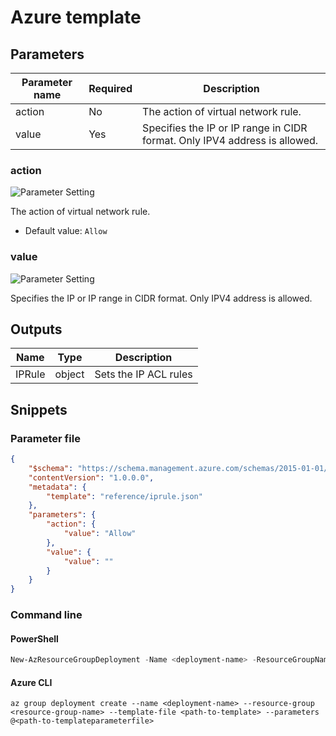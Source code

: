 # Azure template

## Parameters

Parameter name | Required | Description
-------------- | -------- | -----------
action         | No       | The action of virtual network rule.
value          | Yes      | Specifies the IP or IP range in CIDR format. Only IPV4 address is allowed.

### action

![Parameter Setting](https://img.shields.io/badge/parameter-optional-green?style=flat-square)

The action of virtual network rule.

- Default value: `Allow`

### value

![Parameter Setting](https://img.shields.io/badge/parameter-required-orange?style=flat-square)

Specifies the IP or IP range in CIDR format. Only IPV4 address is allowed.

## Outputs

Name | Type | Description
---- | ---- | -----------
IPRule | object | Sets the IP ACL rules

## Snippets

### Parameter file

```json
{
    "$schema": "https://schema.management.azure.com/schemas/2015-01-01/deploymentParameters.json#",
    "contentVersion": "1.0.0.0",
    "metadata": {
        "template": "reference/iprule.json"
    },
    "parameters": {
        "action": {
            "value": "Allow"
        },
        "value": {
            "value": ""
        }
    }
}
```

### Command line

#### PowerShell

```powershell
New-AzResourceGroupDeployment -Name <deployment-name> -ResourceGroupName <resource-group-name> -TemplateFile <path-to-template> -TemplateParameterFile <path-to-templateparameter>
```

#### Azure CLI

```text
az group deployment create --name <deployment-name> --resource-group <resource-group-name> --template-file <path-to-template> --parameters @<path-to-templateparameterfile>
```
